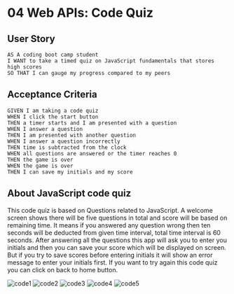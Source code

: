 
# 04 Web APIs: Code Quiz

## User Story

```
AS A coding boot camp student
I WANT to take a timed quiz on JavaScript fundamentals that stores high scores
SO THAT I can gauge my progress compared to my peers
```

## Acceptance Criteria

```
GIVEN I am taking a code quiz
WHEN I click the start button
THEN a timer starts and I am presented with a question
WHEN I answer a question
THEN I am presented with another question
WHEN I answer a question incorrectly
THEN time is subtracted from the clock
WHEN all questions are answered or the timer reaches 0
THEN the game is over
WHEN the game is over
THEN I can save my initials and my score
```
## About JavaScript code quiz
This code quiz is based on Questions related to JavaScript.
A welcome screen shows there will be five questions in total and score will be based on remaining time.
It means if you answered any question wrong then ten seconds will be deducted from given time interval, total time interval is 60 seconds.
After answering all the questions this app will ask you to enter you initials and then you can save your score which will be displayed on screen.
But if you try to save scores before entering initials it will show an error message to enter your initials first.
If you want to try again this code quiz you can click on back to home button.



![code1](https://user-images.githubusercontent.com/103732777/173169696-62ca51ac-b04a-4b4b-bc4b-c8396bb81830.png)
![code2](https://user-images.githubusercontent.com/103732777/173169699-49047d7c-4384-4a9c-acd2-af121439bbe5.png)
![code3](https://user-images.githubusercontent.com/103732777/173169701-44fd8154-ef83-4687-b399-db9dab64dc94.png)
![code4](https://user-images.githubusercontent.com/103732777/173169702-b912d192-7257-4ed0-95a6-ee2ddb507375.png)
![code5](https://user-images.githubusercontent.com/103732777/173169704-969f709e-e92e-49ac-ac59-12f5a72bc15b.png)


